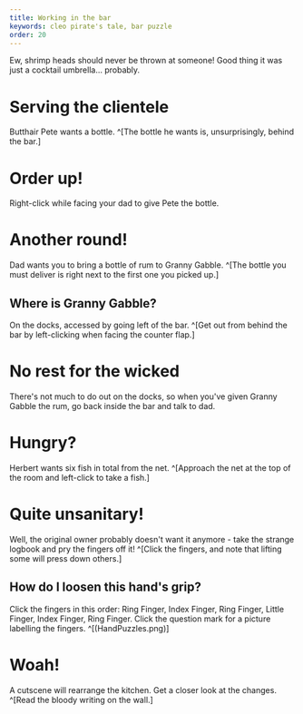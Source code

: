 ```yaml
---
title: Working in the bar
keywords: cleo pirate's tale, bar puzzle
order: 20
---
```


Ew, shrimp heads should never be thrown at someone! Good thing it was just a cocktail umbrella... probably.

# Serving the clientele
Butthair Pete wants a bottle. ^[The bottle he wants is, unsurprisingly, behind the bar.]

# Order up!
Right-click while facing your dad to give Pete the bottle.

# Another round!
Dad wants you to bring a bottle of rum to Granny Gabble. ^[The bottle you must deliver is right next to the first one you picked up.]

## Where is Granny Gabble?
On the docks, accessed by going left of the bar. ^[Get out from behind the bar by left-clicking when facing the counter flap.]

# No rest for the wicked
There's not much to do out on the docks, so when you've given Granny Gabble the rum, go back inside the bar and talk to dad.

# Hungry?
Herbert wants six fish in total from the net. ^[Approach the net at the top of the room and left-click to take a fish.]

# Quite unsanitary!
Well, the original owner probably doesn't want it anymore - take the strange logbook and pry the fingers off it! ^[Click the fingers, and note that lifting some will press down others.]

## How do I loosen this hand's grip?
Click the fingers in this order: Ring Finger, Index Finger, Ring Finger, Little Finger, Index Finger, Ring Finger.
 Click the question mark for a picture labelling the fingers. ^[(HandPuzzles.png)]

# Woah!
A cutscene will rearrange the kitchen. Get a closer look at the changes. ^[Read the bloody writing on the wall.]